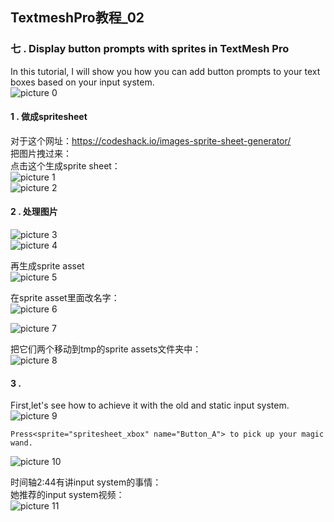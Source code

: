 ## TextmeshPro教程_02
### 七 . Display button prompts with sprites in TextMesh Pro
In this tutorial, I will show you how you can add button prompts to your text boxes based on your input system.  
![picture 0](images/44857703fb28348ecd4ef0e98ac319403153759d2bf59077f2e274f1e311b3f3.png)  

#### 1 . 做成spritesheet
对于这个网址：https://codeshack.io/images-sprite-sheet-generator/  
把图片拽过来：  
点击这个生成sprite sheet：  
![picture 1](images/2f20c94d72493f2ff514ed01195e479dc7bf001e60a9b27440b8e383d2dccecb.png)  
![picture 2](images/7cada04ce1448ef531217c606294ef0aa205c6ea75a5ef763ef87c9d2c408b13.png)  

#### 2 . 处理图片  
![picture 3](images/0b9f4c481f3bd00a86673f00445e34fc9eb7769eb464ebb51c7df96b5efa6b99.png)  
![picture 4](images/e10386857cb2e176ef1ad52374b3405b4f5615a424eb9bda1a4e7330f4d6316e.png)  

再生成sprite asset  
![picture 5](images/64ce00ebeb3bb057f5005ec10033578265fe6cbcf45e2a334e9a7a401153c50d.png)  

在sprite asset里面改名字：  
![picture 6](images/fa39b5d65fa0b8c00c8f2b973a347be586adf7b0667740c31b888f73b700e5b3.png)  

![picture 7](images/2262e78ea81369e0faeeb071fad437732cd6e6e144f5aa90b01a550698bcdff8.png)  

把它们两个移动到tmp的sprite assets文件夹中：  
![picture 8](images/32fb49c3e46da135549452f54c8ec3cf88c9cf89df259166497d4ae80d8e2913.png)  

#### 3 .   
First,let's see how to achieve it with the old and static input system.  
![picture 9](images/8fa3866d4c305ba66351bf6805dfd0f4dce611cde4694723b057cd4a6482ed6e.png)  
```
Press<sprite="spritesheet_xbox" name="Button_A"> to pick up your magic wand.  
```
![picture 10](images/7be6e7c44f40f31a12daf8e48bff14ff14aec7077f62ebcf73f66c3f798ce573.png)  

时间轴2:44有讲input system的事情：  
她推荐的input system视频：  
![picture 11](images/f34478bd6c5bb3bab32204ee5e9ac3f345f570cf5626bf3f4b9203d087d536c8.png)  

